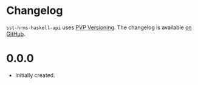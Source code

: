 # Changelog

`sst-hrms-haskell-api` uses [PVP Versioning][1].
The changelog is available [on GitHub][2].

0.0.0
=====

* Initially created.

[1]: https://pvp.haskell.org
[2]: https://github.com/bangn/sst-hrms-haskell-api/releases